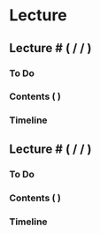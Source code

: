 
# Lecture 

## Lecture # ( / / )

### To Do

### Contents ( )

### Timeline

## Lecture # ( / / )

### To Do

### Contents ( )

### Timeline
